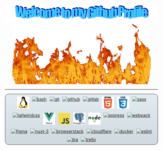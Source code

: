 <div align="center">
  <div>
    <img src="https://github.com/tejfol/tejfol/blob/main/welcome.png" alt="Welcome">
    <img src="https://github.com/tejfol/tejfol/blob/main/fire.gif" alt="FIRE">
  </div>
  <hr>
  <div style="padding:8px; background-image: linear-gradient(to top, #cfd9df 0%, #e2ebf0 100%); display:flex; border: 1px solid #333; border-radius: 12px; justify-content:center; gap:10px; flex-wrap:wrap;">
  <a href="https://www.linux.org/" target="_blank">
    <img
      src="https://raw.githubusercontent.com/devicons/devicon/master/icons/linux/linux-original.svg"
      alt="linux"
      width="40"
      height="40"
    />
  </a>
  <a href="https://www.wikiwand.com/en/Bash_(Unix_shell)" target="_blank">
    <img
      src="https://cdn.jsdelivr.net/gh/devicons/devicon@latest/icons/bash/bash-original.svg"
      alt="bash"
      width="40"
      height="40"
    />
  </a>
  <a href="https://git-scm.com/" target="_blank">
    <img
      src="https://www.vectorlogo.zone/logos/git-scm/git-scm-icon.svg"
      alt="git"
      width="40"
      height="40"
    />
  </a>
  <a href="https://github.com/" target="_blank">
    <img
      src="https://cdn.jsdelivr.net/gh/devicons/devicon@latest/icons/github/github-original-wordmark.svg"
      alt="github"
      width="40"
      height="40"
    />
  </a>
  <a href="https://about.gitlab.com/" target="_blank">
    <img
      src="https://cdn.jsdelivr.net/gh/devicons/devicon@latest/icons/gitlab/gitlab-original-wordmark.svg"
      alt="gitlab"
      width="40"
      height="40"
    />
  </a>
  <a href="https://www.w3.org/html/" target="_blank">
    <img
      src="https://raw.githubusercontent.com/devicons/devicon/master/icons/html5/html5-original-wordmark.svg"
      alt="html5"
      width="40"
      height="40"
    />
  </a>
  <a href="https://www.w3schools.com/css/" target="_blank">
    <img
      src="https://raw.githubusercontent.com/devicons/devicon/master/icons/css3/css3-original-wordmark.svg"
      alt="css3"
      width="40"
      height="40"
    />
  </a>
  <a href="https://sass-lang.com/" target="_blank">
    <img
      src="https://www.vectorlogo.zone/logos/sass-lang/sass-lang-icon.svg"
      alt="sass"
      width="40"
      height="40"
    />
  </a>
  <a href="https://tailwindcss.com/" target="_blank">
    <img
      src="https://cdn.jsdelivr.net/gh/devicons/devicon@latest/icons/tailwindcss/tailwindcss-original.svg"
      alt="tailwindcss"
      width="40"
      height="40"
    />
  </a>
  <a href="https://vuejs.org/" target="_blank">
    <img
      src="https://raw.githubusercontent.com/devicons/devicon/master/icons/vuejs/vuejs-original-wordmark.svg"
      alt="vuejs"
      width="40"
      height="40"
    />
  </a>
  <a href="https://www.javascript.com/" target="_blank">
    <img
      src="https://raw.githubusercontent.com/devicons/devicon/master/icons/javascript/javascript-original.svg"
      alt="javascript"
      width="40"
      height="40"
    />
  </a>
  <a href="https://www.postgresql.org" target="_blank">
    <img
      src="https://raw.githubusercontent.com/devicons/devicon/master/icons/postgresql/postgresql-original-wordmark.svg"
      alt="postgresql"
      width="40"
      height="40"
    />
  </a>
  <a href="https://nodejs.org" target="_blank">
    <img
      src="https://raw.githubusercontent.com/devicons/devicon/master/icons/nodejs/nodejs-original-wordmark.svg"
      alt="nodejs"
      width="40"
      height="40"
    />
  </a>
  <a href="https://expressjs.com/" target="_blank">
    <img
      src="https://cdn.jsdelivr.net/gh/devicons/devicon@latest/icons/express/express-original.svg"
      alt="express"
      width="40"
      height="40"
    />
  </a>
  <a href="https://webpack.js.org" target="_blank">
    <img
      src="https://cdn.jsdelivr.net/gh/devicons/devicon@latest/icons/webpack/webpack-original.svg"
      alt="webpack"
      width="40"
      height="40"
    />
  </a>
  <a href="https://www.figma.com/" target="_blank">
    <img
      src="https://www.vectorlogo.zone/logos/figma/figma-icon.svg"
      alt="figma"
      width="40"
      height="40"
    />
  </a>
  <a href="https://nuxt.com/" target="_blank">
    <img
      src="https://cdn.jsdelivr.net/gh/devicons/devicon@latest/icons/nuxtjs/nuxtjs-original.svg"
      alt="nuxt-3"
      width="40"
      height="40"
    />
  </a>
    <a href="https://www.browserstack.com/" target="_blank">
      <img
        src="https://cdn.jsdelivr.net/gh/devicons/devicon@latest/icons/browserstack/browserstack-original-wordmark.svg"
        alt="browserstack"
        width="40"
        height="40"
      />
    </a>    
    <a href="https://www.cloudflare.com/" target="_blank">
      <img
        src="https://cdn.jsdelivr.net/gh/devicons/devicon@latest/icons/cloudflare/cloudflare-original.svg"
        alt="cloudflare"
        width="40"
        height="40"
      />
    </a>
    <a href="https://www.docker.com/" target="_blank">
      <img
        src="https://cdn.jsdelivr.net/gh/devicons/devicon@latest/icons/docker/docker-original-wordmark.svg"
        alt="docker"
        width="40"
        height="40"
      />
    </a>
    <a href="https://www.eslint.org/" target="_blank">
      <img
        src="https://cdn.jsdelivr.net/gh/devicons/devicon@latest/icons/eslint/eslint-plain-wordmark.svg"
        alt="eslint"
        width="40"
        height="40"
      />
    </a>
    <a href="https://www.atlassian.com/software/jira" target="_blank">
      <img
        src="https://cdn.jsdelivr.net/gh/devicons/devicon@latest/icons/jira/jira-original-wordmark.svg"
        alt="jira"
        width="40"
        height="40"
      />
    </a>
    <a href="https://www.trello.com" target="_blank">
      <img
        src="https://cdn.jsdelivr.net/gh/devicons/devicon@latest/icons/trello/trello-original.svg"
        alt="trello"
        width="40"
        height="40"
      />
    </a>
  </div>
</div>
